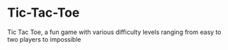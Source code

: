 # Tic-Tac-Toe
Tic Tac Toe, a fun game with various difficulty levels ranging from easy to two players to impossible 
